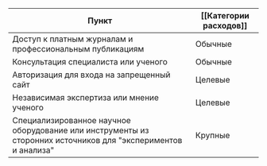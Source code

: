 
| Пункт                                                                                                         | [[Категории расходов]] |
| ------------------------------------------------------------------------------------------------------------- | ---------------------- |
| Доступ к платным журналам и профессиональным публикациям                                                      | Обычные                |
| Консультация специалиста или ученого                                                                          | Обычные                |
| Авторизация для входа на запрещенный сайт                                                                     | Целевые                |
| Независимая экспертиза или мнение ученого                                                                     | Целевые                |
| Специализированное научное оборудование или инструменты из сторонних источников для "экспериментов и анализа" | Крупные                |



